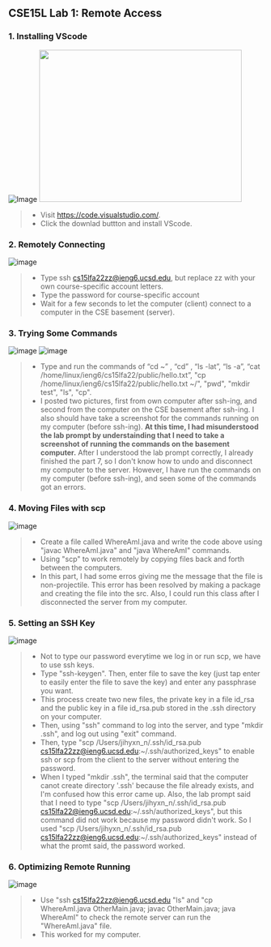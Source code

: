 ## CSE15L Lab 1: Remote Access


### **1. Installing VScode**
![Image](1screenshot1.png)
<img src=1screenshot1.png width="400" height="300">
> * Visit https://code.visualstudio.com/.
> * Click the downlad buttton and install VScode.    




### **2. Remotely Connecting**
![image](1screenshot2.png)

> * Type ssh cs15lfa22zz@ieng6.ucsd.edu, but replace zz with your own course-specific account letters.
> * Type the password for course-specific account
> * Wait for a few seconds to let the computer (client) connect to a computer in the CSE basement (server).    




### **3. Trying Some Commands**
![image](1screenshot3_1.png)
![image](1screenshot3_2.png)

> * Type and run the commands of “cd ~” , “cd” , “ls -lat”, “ls -a”, “cat /home/linux/ieng6/cs15lfa22/public/hello.txt”, "cp /home/linux/ieng6/cs15lfa22/public/hello.txt ~/", "pwd", "mkdir test", "ls", "cp".
> * I posted two pictures, first from own computer after ssh-ing, and second from the computer on the CSE basement after ssh-ing. I also should have take a screenshot for the commands running on my computer (before ssh-ing). **At this time, I had misunderstood the lab prompt by understainding that I need to take a screenshot of running the commands on the basement computer.** After I understood the lab prompt correctly, I already finished the part 7, so I don't know how to undo and disconnect my computer to the server. However, I have run the commands on my computer (before ssh-ing), and seen some of the commands got an errors.     




### **4. Moving Files with scp**
![image](1screenshot4.png)

> * Create a file called WhereAmI.java and write the code above using "javac WhereAmI.java" and "java WhereAmI" commands.
> * Using "scp" to work remotely by copying files back and forth between the computers.
> * In this part, I had some erros giving me the message that the file is non-projectile. This error has been resolved by making a package and creating the file into the src. Also, I could run this class after I disconnected the server from my computer.     




### **5. Setting an SSH Key**
![image](1screenshot5.png)

> * Not to type our password everytime we log in or run scp, we have to use ssh keys.
> * Type "ssh-keygen". Then, enter file to save the key (just tap enter to easily enter the file to save the key) and enter any passphrase you want.
> * This process create two new files, the private key in a file id_rsa and the public key in a file id_rsa.pub stored in the .ssh directory on your computer. 
> * Then, using "ssh" command to log into the server, and type "mkdir .ssh", and log out using "exit" command.
> * Then, type "scp /Users/jihyxn_n/.ssh/id_rsa.pub cs15lfa22zz@ieng6.ucsd.edu:~/.ssh/authorized_keys" to enable ssh or scp from the client to the server without entering the password.
> * When I typed "mkdir .ssh", the terminal said that the computer canot create directory '.ssh' because the file already exists, and I'm confused how this error came up. Also, the lab prompt said that I need to type "scp /Users/jihyxn_n/.ssh/id_rsa.pub cs15lfa22@ieng6.ucsd.edu:~/.ssh/authorized_keys", but this command did not work because my password didn't work. So I used "scp /Users/jihyxn_n/.ssh/id_rsa.pub cs15lfa22zz@ieng6.ucsd.edu:~/.ssh/authorized_keys" instead of what the promt said, the password worked.      




### **6. Optimizing Remote Running**
![image](1screenshot6.png)

> * Use "ssh cs15lfa22zz@ieng6.ucsd.edu "ls" and "cp WhereAmI.java OtherMain.java; javac OtherMain.java; java WhereAmI" to check the remote server can run the "WhereAmI.java" file. 
> * This worked for my computer.      


